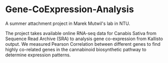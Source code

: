 # Gene-CoExpression-Analysis

A summer attachment project in Marek Mutwil's lab in NTU.

The project takes available online RNA-seq data for Canabis Sativa from Sequence Read Archive (SRA) to analysis gene co-expression from Kallisto output. We measured Pearson Correlation between different genes to find highly co-related genes in the cannabinoid biosynthetic pathway to determine expression patterns.
